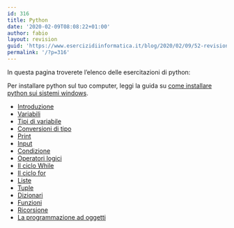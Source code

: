 ```yaml
---
id: 316
title: Python
date: '2020-02-09T08:08:22+01:00'
author: fabio
layout: revision
guid: 'https://www.esercizidiinformatica.it/blog/2020/02/09/52-revision-v1/'
permalink: '/?p=316'
---
```


In questa pagina troverete l’elenco delle esercitazioni di python:

Per installare python sul tuo computer, leggi la guida su [come installare python sui sistemi windows](https://www.esercizidiinformatica.it/come-installare-python-su-windows/).

- [Introduzione](https://www.esercizidiinformatica.it/introduzione/)
- [Variabili](https://www.esercizidiinformatica.it/variabili/)
- [Tipi di variabile](https://www.esercizidiinformatica.it/tipi-di-variabile/)
- [Conversioni di tipo](https://www.esercizidiinformatica.it/conversioni-di-tipo/)
- [Print](https://www.esercizidiinformatica.it/print/)
- [Input](https://www.esercizidiinformatica.it/input/)
- [Condizione](https://www.esercizidiinformatica.it/la-condizione/)
- [Operatori logici](https://www.esercizidiinformatica.it/operatori-logici/)
- [Il ciclo While](https://www.esercizidiinformatica.it/il-ciclo-while/)
- [Il ciclo for](https://www.esercizidiinformatica.it/il-ciclo-for/)
- [Liste](https://www.esercizidiinformatica.it/esercizi-sulle-liste/)
- [Tuple](https://www.esercizidiinformatica.it/esercizi-sulle-tuple/)
- [Dizionari](https://www.esercizidiinformatica.it/i-dizionari/)
- [Funzioni](https://www.esercizidiinformatica.it/funzioni/)
- [Ricorsione](https://www.esercizidiinformatica.it/la-ricorsione/)
- [La programmazione ad oggetti](https://www.esercizidiinformatica.it/la-programmazione-ad-oggetti/)
